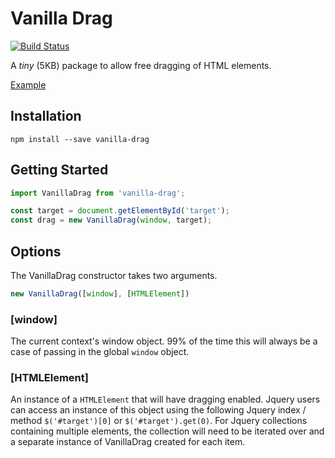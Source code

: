 # Vanilla Drag

[![Build Status](https://travis-ci.org/mikedevelops/vanilla-drag.svg?branch=master)](https://travis-ci.org/mikedevelops/vanilla-drag)

A _tiny_ (5KB) package to allow free dragging of HTML elements.

[Example](http://michaelsmart.co.uk/playground/vanilla-drag)

## Installation

```shell
npm install --save vanilla-drag
```

## Getting Started

```javascript
import VanillaDrag from 'vanilla-drag';

const target = document.getElementById('target');
const drag = new VanillaDrag(window, target);
```

## Options

The VanillaDrag constructor takes two arguments.

```javascript
new VanillaDrag([window], [HTMLElement])
```

### [window]

The current context's window object. 99% of the time this will always be a case of passing in the global `window` object.

### [HTMLElement]

An instance of a `HTMLElement` that will have dragging enabled. Jquery users can access an instance of this object using the following Jquery index / method `$('#target')[0]` or `$('#target').get(0)`. For Jquery collections containing multiple elements, the collection will need to be iterated over and a separate instance of VanillaDrag created for each item.
